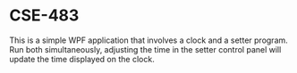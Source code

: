 # CSE-483
This is a simple WPF application that involves a clock and a setter program. 
Run both simultaneously, adjusting the time in the setter control panel will update the time displayed on the clock. 
